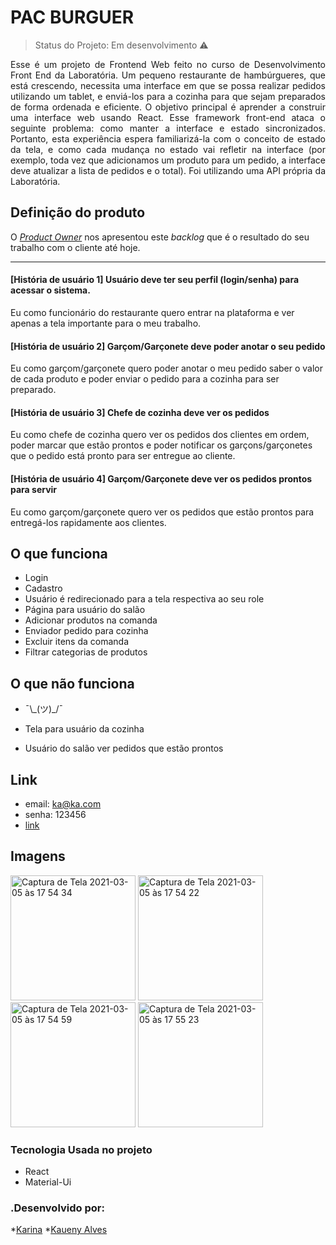 
<h1 align="justify"> PAC BURGUER</h1>

> Status do Projeto: Em desenvolvimento :warning:

<p align="justify"> Esse é um projeto de Frontend Web feito no curso de Desenvolvimento Front End da Laboratória. 
Um pequeno restaurante de hambúrgueres, que está crescendo, necessita uma interface em que se possa realizar pedidos utilizando um tablet, e enviá-los para a cozinha para que sejam preparados de forma ordenada e eficiente.
O objetivo principal é aprender a construir uma interface web usando React. Esse framework front-end ataca o seguinte problema: como manter a interface e estado sincronizados. Portanto, esta experiência espera familiarizá-la com o conceito de estado da tela, e como cada mudança no estado vai refletir na interface (por exemplo, toda vez que adicionamos um produto para um pedido, a interface deve atualizar a lista de pedidos e o total).
Foi utilizando uma API própria da Laboratória.
 </p>

 <h2 align="justify"> Definição do produto</h2>

O [_Product Owner_](https://www.youtube.com/watch?v=7lhnYbmovb4) nos apresentou
este _backlog_ que é o resultado do seu trabalho com o cliente até hoje.

---

#### [**História de usuário 1**] Usuário deve ter seu perfil (login/senha) para acessar o sistema.

Eu como funcionário do restaurante quero entrar na plataforma e ver apenas a tela importante para o meu trabalho.

#### [**História de usuário 2**] Garçom/Garçonete deve poder anotar o seu pedido

Eu como garçom/garçonete quero poder anotar o meu pedido saber o valor de cada
produto e poder enviar o pedido para a cozinha para ser preparado.

#### [**História de usuário 3**] Chefe de cozinha deve ver os pedidos

Eu como chefe de cozinha quero ver os pedidos dos clientes em ordem, poder marcar que estão prontos e poder notificar os garçons/garçonetes que o pedido está pronto para ser entregue ao cliente.

#### [**História de usuário 4**] Garçom/Garçonete deve ver os pedidos prontos para servir

Eu como garçom/garçonete quero ver os pedidos que estão prontos para entregá-los rapidamente aos clientes.

## O que funciona

- Login
- Cadastro
- Usuário é redirecionado para a tela respectiva ao seu role
- Página para usuário do salão
- Adicionar produtos na comanda
- Enviador pedido para cozinha
- Excluir itens da comanda
- Filtrar categorias de produtos


## O que não funciona

- ¯\\\_(ツ)\_/¯

- Tela para usuário da cozinha
- Usuário do salão ver pedidos que estão prontos


## Link

- email: ka@ka.com
- senha: 123456
- [link](https://sap-005-burger-queen-rust.vercel.app/)

## Imagens

<img width="200" alt="Captura de Tela 2021-03-05 às 17 54 34" src="https://user-images.githubusercontent.com/63555634/110172513-067c0400-7ddc-11eb-9b85-731d6e40059f.png">


<img width="200" alt="Captura de Tela 2021-03-05 às 17 54 22" src="https://user-images.githubusercontent.com/63555634/110172524-0aa82180-7ddc-11eb-8791-5960215b930f.png">


<img width="200" alt="Captura de Tela 2021-03-05 às 17 54 59" src="https://user-images.githubusercontent.com/63555634/110172538-0f6cd580-7ddc-11eb-9263-b4f114e2172b.png">


<img width="200" alt="Captura de Tela 2021-03-05 às 17 55 23" src="https://user-images.githubusercontent.com/63555634/110172566-1562b680-7ddc-11eb-8651-4cbd7ca8ad9b.png">



<h3 align="justify"> Tecnologia Usada no projeto</h3>

- React
- Material-Ui


### .Desenvolvido por:

*[Karina](https://github.com/karina1602)
*[Kaueny Alves](https://github.com/Kaueny-Alves)

